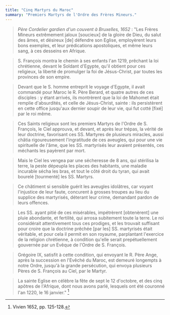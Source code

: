 ```yaml
---
title: "Cinq Martyrs du Maroc"
summary: "Premiers Martyrs de l'Ordre des Frères Mineurs."
---
```


> *Père Cordelier gardien d'un couvent à Bruxelles, 1652* :  "Les Frères Mineurs extrêmement jaloux [soucieux] de la gloire de Dieu, du salut des âmes, et désireux [de] défendre son Eglise, employèrent leurs bons exemples, et leur prédications apostoliques, et même leurs sang, à ces desseins en Afrique.

> S. François montra le chemin à ses enfants l'an 1219, prêchant la loi chrétienne, devant le Soldant d'Egypte, qu'il obtient pour ces religieux, la liberté de promulger la foi de Jésus-Christ, par toutes les provinces de son empire.

> Devant que le S. homme entreprit le voyage d'Egypte, il avait commandé pour Maroc le R. Père Berard, et quatre autres de ces disciples : y étant arrivés, ils montrèrent que la loi de Mahomet était remplie d'absurdités, et celle de Jésus-Christ, sainte : ils persistèrent en cette office jusqu'aux dernier soupir de leur vie, qui fut cotté [fixé] par le roi même. 

> Ces Saints religieux sont les premiers Martyrs de l'Ordre de S. François, le Ciel approuva, et devant, et après leur trépas, la vérité de leur doctrine, favorisant ces SS. Martyres de plusieurs miracles, aussi châtia rigoureusement l'ingratitude de ces aveugles, qui pour une vie spirituelle de l'âme, que les SS. martyrisés leur avaient présentés, ces méchants les payèrent par mort.

> Mais le Ciel les vengea par une sécheresse de 8 ans, qui stérilisa la terre, la peste dépeupla les places des habitants, une maladie incurable sécha les bras, et tout le côté droit du tyran, qui avait bourelé [tourmenté] les SS. Martyrs. 

> Ce châtiment si sensible guérit les aveugles idolâtres, car voyant l'injustice de leur faute, concurent à grosses troupes au lieu du supplice des martyrisés, déterant leur crime, demandant pardon de leurs offences.

> Les SS. ayant pitié de ces misérables, impétrèrent [obtenèrent] une pluie abondante, et fertilité, qui arrosa subitement toute la terre. Le roi considérait attentivement tous ces prodiges, et les trouvait suffisant pour croire que la doctrine prêchée [par les] SS. martyrisés était véritable, et pour cela il permit en son royaume, parplantant l'exercice de la religion chrétienne, à condition qu'elle serait prepétuellement gouvernée par un Evêque de l'Ordre de S. François. 

> Grégoire IX, satisfit à cette condition, qui envoyant le R. Père Ange, après la succession en l'Evêché du Maroc, est demeuré longempts à notre Ordre, jusqu'à la grande persécution, qui envoya plusieurs Pères de S. François au Ciel, par le Martyr.

> La sainte Eglise en célèbre la fête de sept le 12 d'octobre, et des cinq apôtres de l'Afrique, dont nous avons parlé, lesquels ont été couronné l'an 1220, le 16 janvier." [^1]

[^1]: Vivien 1652, pp. 125-128.
